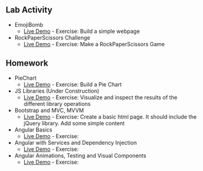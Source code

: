 ## Lab Activity
*  EmojiBomb
    - [Live Demo](https://emojibombstories.netlify.com/) -  Exercise: Build a simple webpage
*  RockPaperScissors Challenge
    - [Live Demo](https://rockpaperscissorschallenge.netlify.com/) -  Exercise: Make a RockPaperScissors Game
## Homework 
*  PieChart
    - [Live Demo](https://piechart.netlify.com/) -  Exercise: Build a Pie Chart
* JS Libraries (Under Construction)
    - [Live Demo](https://jslibraries.netlify.com/) - Exercise: Visualize and inspect the results of the different library operations
* Bootstrap and MVC, MVVM
    - [Live Demo](https://bootstraphw.netlify.com/) - Exercise: Create a basic html page. It should include the jQuery library. Add some simple content
* Angular Basics
    - [Live Demo]() - Exercise: 
* Angular with Services and Dependency Injection
    - [Live Demo]() - Exercise: 
* Angular Animations, Testing and Visual Components
    - [Live Demo]() - Exercise:
    